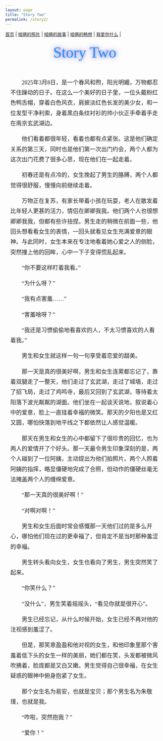 ```yaml
---
layout: page
title: "Story Two"
permalink: /story2/
---
```


<nav>
  <a href="/">首页</a> |
  <a href="/photos">咱俩的照片</a> |
  <a href="/stories">咱俩的故事</a> |
  <a href="/future">咱俩的畅想</a> |
  <a href="/love">我爱你什么</a> |
</nav>

<!-- 新增标题 -->
<h1 class="fancy-title">Story Two</h1>

<div id="story-page">

<style>
/* 标题样式 */
.fancy-title {
  text-align: center;
  font-family: "Brush Script MT", "Lucida Handwriting", "Segoe Script", cursive;
  font-size: 3rem;               /* 标题大小 */
  margin: 1.2rem 0 2rem 0;       /* 上下间距 */
  color: #1e90ff;                /* 柔和的紫色，可改 */
  text-shadow: 0 0 8px rgba(106, 90, 205, 0.6),
               0 0 15px rgba(106, 90, 205, 0.4),
               0 0 25px rgba(106, 90, 205, 0.3); /* 柔和发光 */
  font-weight: normal;
}

/* 页面局部样式：楷体、行距、段首缩进 */
#story-page {
  font-family: "KaiTi", "楷体", "STKaiti", "Kaiti SC", "Noto Serif SC", serif;
  font-size: 18px;
  line-height: 1.8;
  max-width: 860px;
  margin: 0 auto;
  padding: 1.25rem 1rem;
  color: #222;
  word-break: break-word;
}

#story-page p {
  text-indent: 2em;
  margin: 0 0 1.05rem 0;
}

#story-page h1, #story-page h2, #story-page h3 {
  font-family: inherit;
  line-height: 1.3;
  margin-top: 1.1rem;
}

@media (max-width: 600px) {
  .fancy-title { font-size: 2.3rem; }
  #story-page { font-size: 16px; line-height: 1.9; padding: 1rem; }
}
</style>

<p>
2025年3月8日，是一个春风和煦，阳光明媚，万物都忍不住躁动的日子。在这么一个美好的日子里，一位头戴粉红色鸭舌帽，穿着白色风衣，肩披淡红色长发的美少女，和一位发型干净利索，身着黑白条纹衬衫的帅小伙正手牵着手走在南京玄武湖边。
</p>
<p>
他们看着都很年轻，看着也都有点紧张。这是他们确定关系的第三天，同时也是他们第一次出门约会，两个人都为这次出门花费了很多心思，现在他们在一起走着。
</p>
<p>
初春还是有点冷的，女生挽起了男生的胳膊，两个人都觉得很舒服，慢慢向前继续走着。
</p>
<p>
万物正在复苏，有家长带着小孩在玩耍，老人在散发着比年轻人更甚的活力，情侣在卿卿我我。他们两个人也很想卿卿我我，但都有些许扭捏。男生走的稍微在前面一些，他回头想看看女生的表情，一回头就看见女生充满爱意的眼神。与此同时，女生本来在专注地看着她心爱之人的侧脸，突然撞上他的回眸，心中一下子变得慌乱起来。
</p>
<p>
“你不要这样盯着我看。”
</p>
<p>
“为什么呀？”
</p>
<p>
“我有点害羞……”
</p>
<p>
“害羞啥呀？”
</p>
<p>
“我还是习惯偷偷地看喜欢的人，不太习惯喜欢的人看着我。”
</p>
<p>
男生和女生就这样一句一句享受着恋爱的甜美。
</p>
<p>
那一天是真的很美好啊，男生和女生连累都忘记了，靠着双腿走了一整天，他们走过了玄武湖，走过了城墙，走过了招飞局，走过了鸡鸣寺，最后又回到了玄武湖，等待着太阳落下波光粼粼的湖面。他们坐在一起谈天说地，叙说着心中的爱意，脸上一直挂着幸福的微笑。那天的夕阳也是又红又圆，哪怕快落到地平线之下都依然让人感觉温暖。
</p>
<p>
那天在男生和女生的心中都留下了很珍贵的回忆，也为两人的爱情开了个好头。那一天最令男生印象深刻的是，两个人碰到了一位阿姨，主动提出为他们拍照片。两个人照着阿姨的指挥，略显僵硬地完成了合照，但动作的僵硬丝毫无法掩盖两个人的缠绵爱意。
</p>
<p>
“那一天真的很美好啊！”
</p>
<p>
“对啊对啊！”
</p>
<p>
男生和女生后面时常会感慨那一天他们过的是多么开心，哪怕他们现在过的更幸福了，但肯定不是当时那种羞涩的幸福。
</p>
<p>
男生转头看向女生，女生也看向了男生，男生突然笑了起来。
</p>
<p>
“你笑什么？”
</p>
<p>
“没什么”，男生笑着摇摇头，“看见你就是很开心”。
</p>
<p>
男生已经忘记，从什么时候开始，女生已经不再对他的注视感到羞涩了。
</p>
<p>
但是，那笑意盈盈和他对视的女生，和他印象里那个害羞着低下头的女生一样的美丽，她们都在笑，头发都被微风吹拂着，脸庞都是又白又嫩。男生觉得自己很幸福，在女生疑惑的眼神中俯身抱紧了女生。
</p>
<p>
那个女生名为易安，也就是宝贝；那个男生名为朱敬璞，也就是我。
</p>
<p>
“咋啦，突然抱我？”
</p>
<p>
“爱你！”
</p>
</div>
